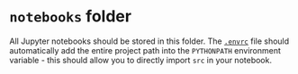 # `notebooks` folder

All Jupyter notebooks should be stored in this folder. The [`.envrc`](../.envrc) file should automatically add the 
entire project path into the `PYTHONPATH` environment variable - this should allow you to directly import `src` in your 
notebook.
